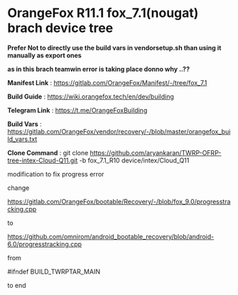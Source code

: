 # OrangeFox R11.1 fox_7.1(nougat) brach device tree

<b> Prefer Not to directly use the build vars in vendorsetup.sh than using it manually as export ones

 as in this brach teamwin error is taking place donno why ..??</b>

<b> Manifest Link</b>  :  https://gitlab.com/OrangeFox/Manifest/-/tree/fox_7.1


<b> Build Guide</b>  : https://wiki.orangefox.tech/en/dev/building


<b> Telegram Link</b>  :  https://t.me/OrangeFoxBuilding


<b> Build Vars</b>  : https://gitlab.com/OrangeFox/vendor/recovery/-/blob/master/orangefox_build_vars.txt


<b>Clone Command</b> :  git clone https://github.com/aryankaran/TWRP-OFRP-tree-intex-Cloud-Q11.git -b fox_7.1_R10 device/intex/Cloud_Q11

modification to fix progress error

change

https://gitlab.com/OrangeFox/bootable/Recovery/-/blob/fox_9.0/progresstracking.cpp

to

https://github.com/omnirom/android_bootable_recovery/blob/android-6.0/progresstracking.cpp

from

#ifndef BUILD_TWRPTAR_MAIN

to end